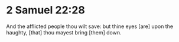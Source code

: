 # 2 Samuel 22:28

And the afflicted people thou wilt save: but thine eyes [are] upon the haughty, [that] thou mayest bring [them] down.